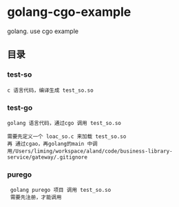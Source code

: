 # golang-cgo-example
golang. use cgo example 

## 目录

### test-so 
```
c 语言代码，编译生成 test_so.so 
```

### test-go 
```
golang 语言代码，通过cgo 调用 test_so.so 

需要先定义一个 loac_so.c 来加载 test_so.so
再 通过cgao，再golang的main 中调用/Users/liming/workspace/aland/code/business-library-service/gateway/.gitignore

```

### purego 
```
 golang purego 项目 调用 test_so.so 
 需要先注册，才能调用
```